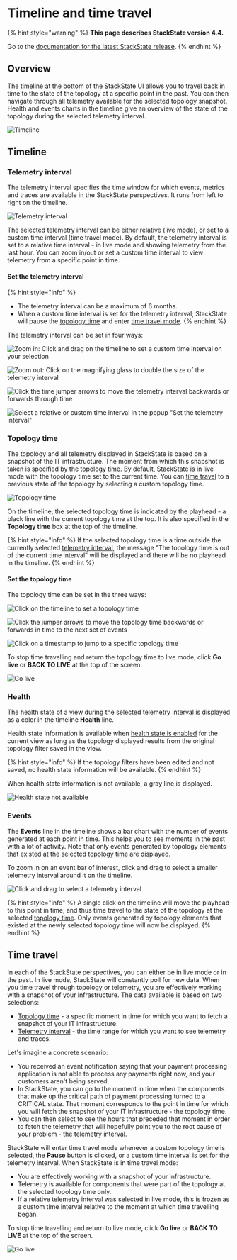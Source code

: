 # Timeline and time travel

{% hint style="warning" %}
**This page describes StackState version 4.4.**

Go to the [documentation for the latest StackState release](https://docs.stackstate.com/use/stackstate-ui/timeline-time-travel).
{% endhint %}

## Overview

The timeline at the bottom of the StackState UI allows you to travel back in time to the state of the topology at a specific point in the past. You can then navigate through all telemetry available for the selected topology snapshot. Health and events charts in the timeline give an overview of the state of the topology during the selected telemetry interval.

![Timeline](../../.gitbook/assets/v44_timeline.png)

## Timeline

### Telemetry interval

The telemetry interval specifies the time window for which events, metrics and traces are available in the StackState perspectives. It runs from left to right on the timeline.

![Telemetry interval](../../.gitbook/assets/v44_telemetry_interval.png)

The selected telemetry interval can be either relative \(live mode\), or set to a custom time interval \(time travel mode\). By default, the telemetry interval is set to a relative time interval - in live mode and showing telemetry from the last hour. You can zoom in/out or set a custom time interval to view telemetry from a specific point in time.

#### Set the telemetry interval

{% hint style="info" %}
* The telemetry interval can be a maximum of 6 months. 
* When a custom time interval is set for the telemetry interval, StackState will pause the [topology time](timeline-time-travel.md#topology-time) and enter [time travel mode](timeline-time-travel.md#time-travel).
{% endhint %}

The telemetry interval can be set in four ways:

![Zoom in: Click and drag on the timeline to set a custom time interval on your selection](../../.gitbook/assets/v44_timeline_click_drag%20%281%29.png)

![Zoom out: Click on the magnifying glass to double the size of the telemetry interval](../../.gitbook/assets/v44_telemetry_interval_zoom_out.png)

![Click the time jumper arrows to move the telemetry interval backwards or forwards through time](../../.gitbook/assets/v44_telemetry_interval_jumper.png)

![Select a relative or custom time interval in the popup &quot;Set the telemetry interval&quot;](../../.gitbook/assets/v44_timeline_telemetry_interval.png)

### Topology time

The topology and all telemetry displayed in StackState is based on a snapshot of the IT infrastructure. The moment from which this snapshot is taken is specified by the topology time. By default, StackState is in live mode with the topology time set to the current time. You can [time travel](timeline-time-travel.md#time-travel) to a previous state of the topology by selecting a custom topology time.

![Topology time](../../.gitbook/assets/v44_topology_time.png)

On the timeline, the selected topology time is indicated by the playhead - a black line with the current topology time at the top. It is also specified in the **Topology time** box at the top of the timeline.

{% hint style="info" %}
If the selected topology time is a time outside the currently selected [telemetry interval](timeline-time-travel.md#telemetry-interval), the message "The topology time is out of the current time interval" will be displayed and there will be no playhead in the timeline.
{% endhint %}

#### Set the topology time

The topology time can be set in the three ways:

![Click on the timeline to set a topology time](../../.gitbook/assets/v44_topology_time_timeline.png)

![Click the jumper arrows to move the topology time backwards or forwards in time to the next set of events](../../.gitbook/assets/v44_topology_time_jumper.png)

![Click on a timestamp to jump to a specific topology time](../../.gitbook/assets/v44_topology_time_timestamp.png)

To stop time travelling and return the topology time to live mode, click **Go live** or **BACK TO LIVE** at the top of the screen.

![Go live](../../.gitbook/assets/v44_timeline_go_live%20%281%29.png)

### Health

The health state of a view during the selected telemetry interval is displayed as a color in the timeline **Health** line.

Health state information is available when [health state is enabled](../health-state/configure-view-health.md) for the current view as long as the topology displayed results from the original topology filter saved in the view.

{% hint style="info" %}
If the topology filters have been edited and not saved, no health state information will be available.
{% endhint %}

When health state information is not available, a gray line is displayed.

![Health state not available](../../.gitbook/assets/v44_timeline_no_health_state.png)

### Events

The **Events** line in the timeline shows a bar chart with the number of events generated at each point in time. This helps you to see moments in the past with a lot of activity. Note that only events generated by topology elements that existed at the selected [topology time](timeline-time-travel.md#topology-time) are displayed.

To zoom in on an event bar of interest, click and drag to select a smaller telemetry interval around it on the timeline.

![Click and drag to select a telemetry interval](../../.gitbook/assets/v44_timeline_click_drag.png)

{% hint style="info" %}
A single click on the timeline will move the playhead to this point in time, and thus time travel to the state of the topology at the selected [topology time](timeline-time-travel.md#topology-time). Only events generated by topology elements that existed at the newly selected topology time will now be displayed.
{% endhint %}

## Time travel

In each of the StackState perspectives, you can either be in live mode or in the past. In live mode, StackState will constantly poll for new data. When you time travel through topology or telemetry, you are effectively working with a snapshot of your infrastructure. The data available is based on two selections:

* [Topology time](timeline-time-travel.md#topology-time) - a specific moment in time for which you want to fetch a snapshot of your IT infrastructure.
* [Telemetry interval](timeline-time-travel.md#telemetry-interval) - the time range for which you want to see telemetry and traces.

Let's imagine a concrete scenario:

* You received an event notification saying that your payment processing application is not able to process any payments right now, and your customers aren't being served.
* In StackState, you can go to the moment in time when the components that make up the critical path of payment processing turned to a CRITICAL state. That moment corresponds to the point in time for which you will fetch the snapshot of your IT infrastructure - the topology time.
* You can then select to see the hours that preceded that moment in order to fetch the telemetry that will hopefully point you to the root cause of your problem - the telemetry interval.

StackState will enter time travel mode whenever a custom topology time is selected, the **Pause** button is clicked, or a custom time interval is set for the telemetry interval. When StackState is in time travel mode:

* You are effectively working with a snapshot of your infrastructure.
* Telemetry is available for components that were part of the topology at the selected topology time only.
* If a relative telemetry interval was selected in live mode, this is frozen as a custom time interval relative to the moment at which time travelling began.

To stop time travelling and return to live mode, click **Go live** or **BACK TO LIVE** at the top of the screen.

![Go live](../../.gitbook/assets/v44_timeline_go_live.png)

